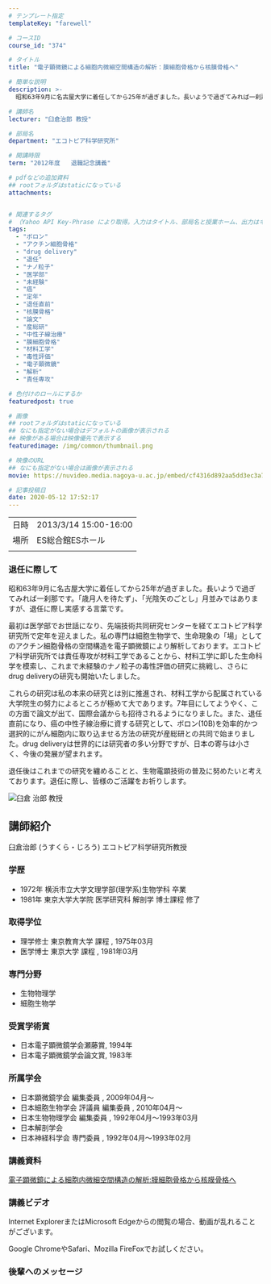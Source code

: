 ```yaml
---
# テンプレート指定
templateKey: "farewell"

# コースID
course_id: "374"

# タイトル
title: "電子顕微鏡による細胞内微細空間構造の解析：膜細胞骨格から核膜骨格へ"

# 簡単な説明
description: >-
  昭和63年9月に名古屋大学に着任してから25年が過ぎました。長いようで過ぎてみれば一刹那です。「歳月人を待たず」、「光陰矢のごとし」月並みではありますが、退任に際し実感する言葉です。 最初は医学部でお世話になり、先端技術共同研究センターを経てエコトピア科学研究所で定年を迎えました。私の専門は細胞生物学で、生命現象の「場」としてのアクチン細胞骨格の空間構造を電子顕微鏡により解析しております。 ....

# 講師名
lecturer: "臼倉治郎 教授"

# 部局名
department: "エコトピア科学研究所"

# 開講時限
term: "2012年度	退職記念講義"

# pdfなどの追加資料
## rootフォルダはstaticになっている
attachments:


# 関連するタグ
# （Yahoo API Key-Phrase により取得。入力はタイトル、部局名と授業ホーム、出力はキーフレーズ（tags））
tags:
  - "ボロン"
  - "アクチン細胞骨格"
  - "drug delivery"
  - "退任"
  - "ナノ粒子"
  - "医学部"
  - "未経験"
  - "癌"
  - "定年"
  - "退任直前"
  - "核膜骨格"
  - "論文"
  - "産総研"
  - "中性子線治療"
  - "膜細胞骨格"
  - "材料工学"
  - "毒性評価"
  - "電子顕微鏡"
  - "解析"
  - "責任専攻"

# 色付けのロールにするか
featuredpost: true

# 画像
## rootフォルダはstaticになっている
## なにも指定がない場合はデフォルトの画像が表示される
## 映像がある場合は映像優先で表示する
featuredimage: /img/common/thumbnail.png

# 映像のURL
## なにも指定がない場合は画像が表示される
movie: https://nuvideo.media.nagoya-u.ac.jp/embed/cf4316d892aa5dd3ec3a7b347e2034ce6a5785cf

# 記事投稿日
date: 2020-05-12 17:52:17
---
```


|   |   |
|---|---|
| 日時 | 2013/3/14  15:00-16:00 |
| 場所 | ES総合館ESホール |
|   |   |


### 退任に際して

昭和63年9月に名古屋大学に着任してから25年が過ぎました。長いようで過ぎてみれば一刹那です。「歳月人を待たず」、「光陰矢のごとし」月並みではありますが、退任に際し実感する言葉です。

最初は医学部でお世話になり、先端技術共同研究センターを経てエコトピア科学研究所で定年を迎えました。私の専門は細胞生物学で、生命現象の「場」としてのアクチン細胞骨格の空間構造を電子顕微鏡により解析しております。エコトピア科学研究所では責任専攻が材料工学であることから、材料工学に即した生命科学を模索し、これまで未経験のナノ粒子の毒性評価の研究に挑戦し、さらにdrug deliveryの研究も開始いたしました。

これらの研究は私の本来の研究とは別に推進され、材料工学から配属されている大学院生の努力によるところが極めて大であります。7年目にしてようやく、この方面で論文が出て、国際会議からも招待されるようになりました。また、退任直前になり、癌の中性子線治療に資する研究として、ボロン(10B)を効率的かつ選択的にがん細胞内に取り込ませる方法の研究が産総研との共同で始まりました。drug deliveryは世界的には研究者の多い分野ですが、日本の寄与は小さく、今後の発展が望まれます。

退任後はこれまでの研究を纏めることと、生物電顕技術の普及に努めたいと考えております。退任に際し、皆様のご活躍をお祈りします。


![臼倉 治郎 教授](https://ocw.nagoya-u.jp/files/374/s_H24usukura_facephoto.jpg) 

## 講師紹介

臼倉治郎 (うすくら・じろう) エコトピア科学研究所教授

### 学歴

* 1972年 横浜市立大学文理学部(理学系)生物学科 卒業
* 1981年 東京大学大学院 医学研究科 解剖学 博士課程 修了

### 取得学位

* 理学修士 東京教育大学 課程 , 1975年03月
* 医学博士 東京大学 課程 , 1981年03月

### 専門分野

* 生物物理学
* 細胞生物学

### 受賞学術賞

* 日本電子顕微鏡学会瀬藤賞, 1994年
* 日本電子顕微鏡学会論文賞, 1983年

### 所属学会

* 日本顕微鏡学会 編集委員 , 2009年04月〜
* 日本細胞生物学会 評議員 編集委員 , 2010年04月〜
* 日本生物物理学会 編集委員 , 1992年04月〜1993年03月
* 日本解剖学会
* 日本神経科学会 専門委員 , 1992年04月〜1993年02月


### 講義資料

[電子顕微鏡による細胞内微細空間構造の解析:膜細胞骨格から核膜骨格へ](https://ocw.nagoya-u.jp/files/374/usukura_lastlecture.pdf) 

### 講義ビデオ




Internet ExplorerまたはMicrosoft Edgeからの閲覧の場合、動画が乱れることがございます。

Google ChromeやSafari、Mozilla FireFoxでお試しください。

### 後輩へのメッセージ

<a target="blank" href="https://nuvideo.media.nagoya-u.ac.jp/embed/cf4316d892aa5dd3ec3a7b347e2034ce6a5785cf" width="640" height="360" frameborder="0" allowfullscreen></iframe>
-----